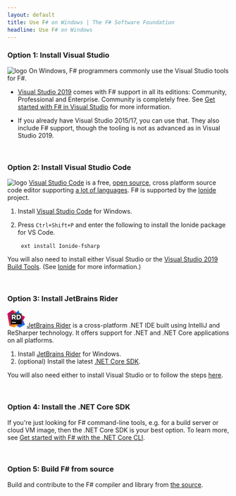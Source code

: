 ```yaml
---
layout: default
title: Use F# on Windows | The F# Software Foundation
headline: Use F# on Windows
---
```


### Option 1: Install Visual Studio

![logo](/images/thumbs/vstudio.png)&nbsp;On Windows, F# programmers commonly use the Visual Studio tools for F#.

* [Visual Studio 2019](https://www.visualstudio.com/downloads/) comes with F# support in all its editions: Community, Professional and Enterprise. Community is completely free. See [Get started with F# in Visual Studio](https://docs.microsoft.com/dotnet/fsharp/get-started/get-started-visual-studio) for more information.

* If you already have Visual Studio 2015/17, you can use that. They also include F# support, though the tooling is not as advanced as in Visual Studio 2019.

<br />

### Option 2: Install Visual Studio Code

![logo](/images/thumbs/VSCode.png)&nbsp;[Visual Studio Code](https://code.visualstudio.com) is a free, [open source](https://github.com/microsoft/vscode), cross platform source code editor
supporting [a lot of languages](https://code.visualstudio.com/docs/languages/overview).
F# is supported by the [Ionide](http://ionide.io/) project.

1. Install [Visual Studio Code](https://code.visualstudio.com/download) for Windows.
2. Press `Ctrl+Shift+P` and enter the following to install the Ionide package for VS Code.

        ext install Ionide-fsharp

You will also need to install either Visual Studio or the [Visual Studio 2019 Build Tools](https://www.visualstudio.com/downloads/#build-tools-for-visual-studio-2019). (See [Ionide](http://ionide.io/) for more information.)

<br />

### Option 3: Install JetBrains Rider

![logo](/images/thumbs/rider.png)&nbsp;[JetBrains Rider](https://www.jetbrains.com/rider) is a cross-platform .NET IDE built using IntelliJ and ReSharper technology. It offers support for .NET and .NET Core applications on all platforms.

1. Install [JetBrains Rider](https://www.jetbrains.com/rider/download/) for Windows.
2. (optional) Install the latest [.NET Core SDK](https://www.microsoft.com/net/core#windowscmd).

You will also need either to install Visual Studio or to follow the steps [here](https://rider-support.jetbrains.com/hc/en-us/articles/207288089-Using-Rider-under-Windows-without-Visual-Studio-prerequisites).

<br />

### Option 4: Install the .NET Core SDK

If you're just looking for F# command-line tools, e.g. for a build server or cloud VM image, then the .NET Core SDK is your best option. To learn more, see [Get started with F# with the .NET Core CLI](https://docs.microsoft.com/dotnet/fsharp/get-started/get-started-command-line).

<br />

### Option 5: Build F# from source

Build and contribute to the F# compiler and library from [the source](https://github.com/Microsoft/visualfsharp).

